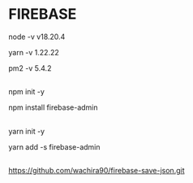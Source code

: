 # FIREBASE 

node -v
v18.20.4

yarn -v
1.22.22

pm2 -v
5.4.2

## 

npm init -y

npm install firebase-admin

## 

yarn init -y

yarn add -s firebase-admin

## 


https://github.com/wachira90/firebase-save-json.git

